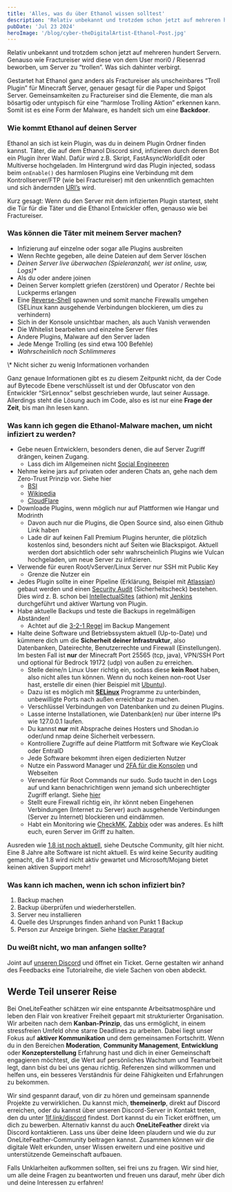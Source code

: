 ```yaml
---
title: 'Alles, was du über Ethanol wissen solltest'
description: 'Relativ unbekannt und trotzdem schon jetzt auf mehreren hundert Servern. Genauso wie Fractureiser wird diese von dem User mori0 / Riesenrad beworben, um Server zu “trollen”. Was sich dahinter verbirgt.'
pubDate: 'Jul 23 2024'
heroImage: '/blog/cyber-theDigitalArtist-Ethanol-Post.jpg'
---
```

Relativ unbekannt und trotzdem schon jetzt auf mehreren hundert Servern. Genauso wie Fractureiser wird diese von dem User mori0 / Riesenrad beworben, um Server zu “trollen”. Was sich dahinter verbirgt.

Gestartet hat Ethanol ganz anders als Fractureiser als unscheinbares “Troll Plugin” für Minecraft Server, genauer gesagt für die Paper und Spigot Server. Gemeinsamkeiten zu Fractureiser sind die Elemente, die man als bösartig oder untypisch für eine “harmlose Trolling Aktion” erkennen kann. Somit ist es eine Form der Malware, es handelt sich um eine **Backdoor**.

### Wie kommt Ethanol auf deinen Server

Ethanol an sich ist kein Plugin, was du in deinem Plugin Ordner finden kannst. Täter, die auf dem Ethanol Discord sind, infizieren durch deren Bot ein Plugin ihrer Wahl. Dafür wird z.B. Skript, FastAsyncWorldEdit oder Multiverse hochgeladen. Im Hintergrund wird das Plugin injected, sodass beim `onEnable()` des harmlosen Plugins eine Verbindung mit dem Kontrollserver/FTP (wie bei Fractureiser) mit den unkenntlich gemachten und sich ändernden [URI’s](https://de.wikipedia.org/wiki/Uniform_Resource_Identifier) wird.

Kurz gesagt: Wenn du den Server mit dem infizierten Plugin startest, steht die Tür für die Täter und die Ethanol Entwickler offen, genauso wie bei Fractureiser.

### Was können die Täter mit meinem Server machen?


- Infizierung auf einzelne oder sogar alle Plugins ausbreiten  
- Wenn Rechte gegeben, alle deine Dateien auf dem Server löschen  
- *Deinen Server live überwachen (Spieleranzahl, wer ist online, usw, Logs)*\*  
- Als du oder andere joinen   
- Deinen Server komplett griefen (zerstören) und Operator / Rechte bei Luckperms erlangen  
- Eine [Reverse-Shell](https://de.wikipedia.org/wiki/Reverse_Connection) spawnen und somit manche Firewalls umgehen (SELinux kann ausgehende Verbindungen blockieren, um dies zu verhindern)  
- Sich in der Konsole unsichtbar machen, als auch Vanish verwenden  
- Die Whitelist bearbeiten und einzelne Server files  
- Andere Plugins, Malware auf den Server laden  
- Jede Menge Trolling (es sind etwa 100 Befehle)  
- *Wahrscheinlich noch Schlimmeres*  


\\\*  Nicht sicher zu wenig Informationen vorhanden

Ganz genaue Informationen gibt es zu diesem Zeitpunkt nicht, da der Code auf Bytecode Ebene verschlüsselt ist und der Obfuscator von den Entwickler “SirLennox” selbst geschrieben wurde, laut seiner Aussage. Allerdings steht die Lösung auch im Code, also es ist nur eine **Frage der Zeit**, bis man ihn lesen kann. 

### Was kann ich gegen die Ethanol-Malware machen, um nicht infiziert zu werden?

- Gebe neuen Entwicklern, besonders denen, die auf Server Zugriff drängen, keinen Zugang.
  - Lass dich im Allgemeinen nicht [Social Engineeren](https://www.bsi.bund.de/DE/Themen/Verbraucherinnen-und-Verbraucher/Cyber-Sicherheitslage/Methoden-der-Cyber-Kriminalitaet/Social-Engineering/social-engineering_node.html) 
- Nehme keine jars auf privaten oder anderen Chats an, gehe nach dem Zero-Trust Prinzip vor. Siehe hier
  - [BSI](https://www.bsi.bund.de/DE/Themen/Unternehmen-und-Organisationen/Informationen-und-Empfehlungen/Zero-Trust/zero-trust_node.html)
  - [Wikipedia](https://de.wikipedia.org/wiki/Zero_Trust_Security)
  - [CloudFlare](https://www.cloudflare.com/de-de/learning/security/glossary/what-is-zero-trust/)
- Downloade Plugins, wenn möglich nur auf Plattformen wie Hangar und Modrinth
  - Davon auch nur die Plugins, die Open Source sind, also einen Github Link haben
  - Lade dir auf keinen Fall Premium Plugins herunter, die plötzlich kostenlos sind, besonders nicht auf Seiten wie Blackspigot. Aktuell werden dort absichtlich oder sehr wahrscheinlich Plugins wie Vulcan hochgeladen, um neue Server zu infizieren.
- Verwende für euren Root/vServer/Linux Server nur SSH mit Public Key
  - Grenze die Nutzer ein
- Jedes Plugin sollte in einer Pipeline (Erklärung, Beispiel mit [Atlassian](https://www.atlassian.com/de/devops/devops-tools/devops-pipeline)) gebaut werden und einen [Security Audit](https://de.wikipedia.org/wiki/IT-Sicherheitsaudit) (Sicherheitscheck) bestehen. Dies wird z. B. schon bei [IntellectualSites](https://github.com/IntellectualSites) (athion) mit [Jenkins](https://www.jenkins.io/doc/book/pipeline/getting-started/) durchgeführt und aktiver Wartung von Plugin.
- Habe aktuelle Backups und teste die Backups in regelmäßigen Abständen!
  - Achtet auf die [3-2-1 Regel](https://www.ionos.de/digitalguide/server/sicherheit/3-2-1-backup-regel/) im Backup Mangement
- Halte deine Software und Betriebssystem aktuell (Up-to-Date) und kümmere dich um die **Sicherheit deiner Infrastruktur**, also Datenbanken, Dateirechte, Benutzerrechte und Firewall (Einstellungen). Im besten Fall ist **nur** der Minecraft Port 25565 (tcp, java), VPN/SSH Port und optional für Bedrock 19172 (udp) von außen zu erreichen.
  - Stelle deine/n Linux User richtig ein, sodass diese **kein Root** haben, also nicht alles tun können. Wenn du noch keinen non-root User hast, erstelle dir einen (hier Beispiel mit [Ubuntu](https://ubuntu.com/server/docs/user-management)).
  - Dazu ist es möglich mit **[SELinux](https://wiki.debian.org/SELinux/Setup)** Programme zu unterbinden, unbewilligte Ports nach außen erreichbar zu machen.
  - Verschlüssel Verbindungen von Datenbanken und zu deinen Plugins.
  - Lasse interne Installationen, wie Datenbank(en) nur über interne IPs wie 127.0.0.1 laufen.
  - Du kannst **nur** mit Absprache deines Hosters und Shodan.io oder/und nmap deine Sicherheit verbessern.
  - Kontrolliere Zugriffe auf deine Plattform mit Software wie KeyCloak oder EntraID
  - Jede Software bekommt ihren eigen dedizierten Nutzer
  - Nutze ein Password Manager und [2FA für die Konsolen](https://www.thomas-krenn.com/de/wiki/SSH-Login_mit_2-Faktor-Authentifizierung_absichern) und Webseiten
  - Verwendet für Root Commands nur sudo. Sudo taucht in den Logs auf und kann benachrichtigen wenn jemand sich unberechtigter Zugriff erlangt. Siehe [hier](https://serverauth.com/posts/setting-up-sudo-user-notifications-on-linux)
  - Stellt eure Firewall richtig ein, ihr könnt neben Eingehenen Verbindungen (Internet zu Server) auch ausgehende Verbindungen (Server zu Internet) blockieren und eindämmen. 
  - Habt ein Monitoring wie [CheckMK](https://checkmk.com/de), [Zabbix](https://www.zabbix.com/) oder was anderes. Es hilft euch, euren Server im Griff zu halten.

Ausreden wie [1.8 ist noch aktuell](https://howoldisminecraft188.today/), siehe Deutsche Community, gilt hier nicht. Eine 8 Jahre alte Software ist nicht aktuell. Es wird keine Security auditing gemacht, die 1.8 wird nicht aktiv gewartet und Microsoft/Mojang bietet keinen aktiven Support mehr! 

### Was kann ich machen, wenn ich schon infiziert bin?

1. Backup machen
2. Backup überprüfen und wiederherstellen.
3. Server neu installieren
4. Quelle des Ursprunges finden anhand von Punkt 1 Backup
5. Person zur Anzeige bringen. Siehe [Hacker Paragraf](https://www.beckmannundnorda.de/serendipity/index.php?/archives/143-Gesetzestext-202c-StGB-Hackerparagraph.html)


### Du weißt nicht, wo man anfangen sollte?

Joint auf [unseren Discord](https://discord.gg/aCHjPGJwBe) und öffnet ein Ticket. Gerne gestalten wir anhand des Feedbacks eine Tutorialreihe, die viele Sachen von oben abdeckt.


## Werde Teil unserer Reise

Bei OneLiteFeather schätzen wir eine entspannte Arbeitsatmosphäre und leben den Flair von kreativer Freiheit gepaart mit strukturierter Organisation. Wir arbeiten nach dem **Kanban-Prinzip**, das uns ermöglicht, in einem stressfreien Umfeld ohne starre Deadlines zu arbeiten. Dabei liegt unser Fokus auf **aktiver Kommunikation** und dem gemeinsamen Fortschritt. Wenn du in den Bereichen **Moderation**, **Community Management**, **Entwicklung** oder **Konzepterstellung** Erfahrung hast und dich in einer Gemeinschaft engagieren möchtest, die Wert auf persönliches Wachstum und Teamarbeit legt, dann bist du bei uns genau richtig. Referenzen sind willkommen und helfen uns, ein besseres Verständnis für deine Fähigkeiten und Erfahrungen zu bekommen.

Wir sind gespannt darauf, von dir zu hören und gemeinsam spannende Projekte zu verwirklichen. Du kannst mich, **themeinerlp**, direkt auf Discord erreichen, oder du kannst über unseren Discord-Server in Kontakt treten, den du unter [1lf.link/discord](https://1lf.link/Cg6yO) findest. Dort kannst du ein Ticket eröffnen, um dich zu bewerben. Alternativ kannst du auch **OneLiteFeather** direkt via Discord kontaktieren. Lass uns über deine Ideen plaudern und wie du zur OneLiteFeather-Community beitragen kannst. Zusammen können wir die digitale Welt erkunden, unser Wissen erweitern und eine positive und unterstützende Gemeinschaft aufbauen.

Falls Unklarheiten aufkommen sollten, sei frei uns zu fragen. Wir sind hier, um alle deine Fragen zu beantworten und freuen uns darauf, mehr über dich und deine Interessen zu erfahren!